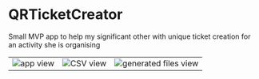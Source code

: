 ﻿# QRTicketCreator
Small MVP app to help my significant other with unique ticket creation for an activity she is organising

<table>
<tr>
   <td>
      <img src="https://raw.githubusercontent.com/jessypouliot98/QRTicketCreator/main/.github/__assets__/QRTicketCreator_App.png" alt="app view" />
   </td>
   <td>
      <img src="https://raw.githubusercontent.com/jessypouliot98/QRTicketCreator/main/.github/__assets__/QRTicketCreator_CSV.png" alt="CSV view" />
   </td>
   <td>
      <img src="https://raw.githubusercontent.com/jessypouliot98/QRTicketCreator/main/.github/__assets__/QRTicketCreator_Generated.png" alt="generated files view" />
   </td>
</tr>
</table>